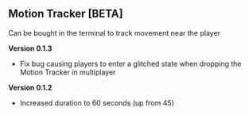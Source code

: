 ## Motion Tracker [BETA]
Can be bought in the terminal to track movement near the player

**Version 0.1.3**
 - Fix bug causing players to enter a glitched state when dropping the Motion Tracker in multiplayer
 
**Version 0.1.2**
- Increased duration to 60 seconds (up from 45)
